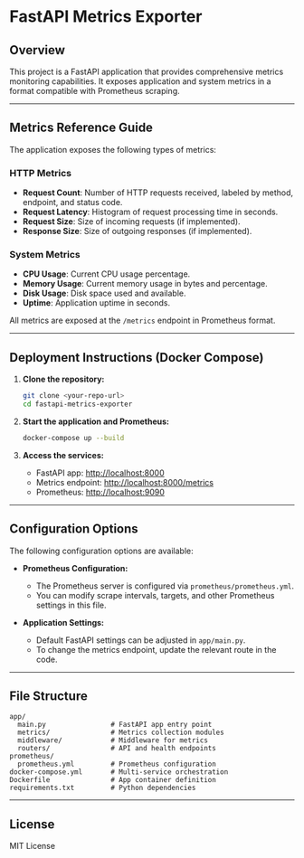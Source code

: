 # FastAPI Metrics Exporter

## Overview
This project is a FastAPI application that provides comprehensive metrics monitoring capabilities. It exposes application and system metrics in a format compatible with Prometheus scraping.

---

## Metrics Reference Guide

The application exposes the following types of metrics:

### HTTP Metrics
- **Request Count**: Number of HTTP requests received, labeled by method, endpoint, and status code.
- **Request Latency**: Histogram of request processing time in seconds.
- **Request Size**: Size of incoming requests (if implemented).
- **Response Size**: Size of outgoing responses (if implemented).

### System Metrics
- **CPU Usage**: Current CPU usage percentage.
- **Memory Usage**: Current memory usage in bytes and percentage.
- **Disk Usage**: Disk space used and available.
- **Uptime**: Application uptime in seconds.

All metrics are exposed at the `/metrics` endpoint in Prometheus format.

---

## Deployment Instructions (Docker Compose)

1. **Clone the repository:**
   ```bash
   git clone <your-repo-url>
   cd fastapi-metrics-exporter
   ```

2. **Start the application and Prometheus:**
   ```bash
   docker-compose up --build
   ```

3. **Access the services:**
   - FastAPI app: [http://localhost:8000](http://localhost:8000)
   - Metrics endpoint: [http://localhost:8000/metrics](http://localhost:8000/metrics)
   - Prometheus: [http://localhost:9090](http://localhost:9090)

---

## Configuration Options

The following configuration options are available:

- **Prometheus Configuration:**
  - The Prometheus server is configured via `prometheus/prometheus.yml`.
  - You can modify scrape intervals, targets, and other Prometheus settings in this file.

- **Application Settings:**
  - Default FastAPI settings can be adjusted in `app/main.py`.
  - To change the metrics endpoint, update the relevant route in the code.

---

## File Structure

```
app/
  main.py                # FastAPI app entry point
  metrics/               # Metrics collection modules
  middleware/            # Middleware for metrics
  routers/               # API and health endpoints
prometheus/
  prometheus.yml         # Prometheus configuration
docker-compose.yml       # Multi-service orchestration
Dockerfile               # App container definition
requirements.txt         # Python dependencies
```

---

## License
MIT License
